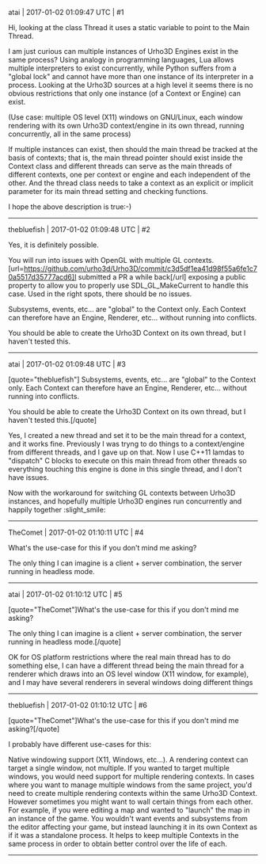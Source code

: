 atai | 2017-01-02 01:09:47 UTC | #1

Hi, looking at the class Thread it uses a static variable to point to the Main Thread.

I am just curious can multiple instances of Urho3D Engines exist in the same process?  Using analogy in programming languages, Lua allows multiple interpreters to exist concurrently, while Python suffers from a "global lock" and cannot have more than one instance of its interpreter in a process. Looking at the Urho3D sources at a high level it seems there is no obvious restrictions that only one instance (of a Context or Engine) can exist.

(Use case: multiple OS level (X11) windows on GNU/Linux, each window rendering with its own Urho3D context/engine in its own thread, running concurrently, all in the same process)

If multiple instances can exist, then should the main thread be tracked at the basis of contexts; that is, the main thread pointer should exist inside the Context class and different threads can serve as the main threads of different contexts, one per context or engine and each independent of the other.
And the thread class needs to take a context as an explicit or implicit parameter for its main thread setting and checking functions.

I hope the above description is true:-)

-------------------------

thebluefish | 2017-01-02 01:09:48 UTC | #2

Yes, it is definitely possible.

You will run into issues with OpenGL with multiple GL contexts. [url=https://github.com/urho3d/Urho3D/commit/c3d5df1ea41d98f55a6fe1c70a5517d35777acd6]I submitted a PR a while back[/url] exposing a public property to allow you to properly use SDL_GL_MakeCurrent to handle this case. Used in the right spots, there should be no issues.

Subsystems, events, etc... are "global" to the Context only. Each Context can therefore have an Engine, Renderer, etc... without running into conflicts.

You should be able to create the Urho3D Context on its own thread, but I haven't tested this.

-------------------------

atai | 2017-01-02 01:09:48 UTC | #3

[quote="thebluefish"]
Subsystems, events, etc... are "global" to the Context only. Each Context can therefore have an Engine, Renderer, etc... without running into conflicts.

You should be able to create the Urho3D Context on its own thread, but I haven't tested this.[/quote]

Yes, I created a new thread and set it to be the main thread for a context, and it works fine.  Previously I was tryng to do things to a context/engine from different threads, and I gave up on that.  Now I use C++11 lamdas to "dispatch" C blocks to execute on this main thread from other threads so everything touching this engine is done in this single thread, and I don't have issues.   

Now with the workaround for switching GL contexts between Urho3D instances, and hopefully multiple Urho3D engines run concurrently and happily together :slight_smile:

-------------------------

TheComet | 2017-01-02 01:10:11 UTC | #4

What's the use-case for this if you don't mind me asking?

The only thing I can imagine is a client + server combination, the server running in headless mode.

-------------------------

atai | 2017-01-02 01:10:12 UTC | #5

[quote="TheComet"]What's the use-case for this if you don't mind me asking?

The only thing I can imagine is a client + server combination, the server running in headless mode.[/quote]


OK  for OS platform restrictions where the real main thread has to do something else, I can have a different thread being the main thread for a renderer which draws into an OS level window (X11 window, for example), and I may have several renderers in several windows doing different things

-------------------------

thebluefish | 2017-01-02 01:10:12 UTC | #6

[quote="TheComet"]What's the use-case for this if you don't mind me asking?[/quote]

I probably have different use-cases for this:

Native windowing support (X11, Windows, etc...). A rendering context can target a single window, not multiple. If you wanted to target multiple windows, you would need support for multiple rendering contexts. In cases where you want to manage multiple windows from the same project, you'd need to create multiple rendering contexts within the same Urho3D Context. However sometimes you might want to wall certain things from each other. For example, if you were editing a map and wanted to "launch" the map in an instance of the game. You wouldn't want events and subsystems from the editor affecting your game, but instead launching it in its own Context as if it was a standalone process. It helps to keep multiple Contexts in the same process in order to obtain better control over the life of each.

-------------------------

